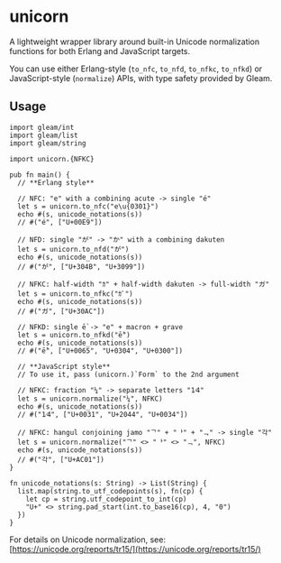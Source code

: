 # unicorn

A lightweight wrapper library around built-in Unicode normalization functions for both Erlang and JavaScript targets.

You can use either Erlang-style (`to_nfc`, `to_nfd`, `to_nfkc`, `to_nfkd`) or JavaScript-style (`normalize`) APIs, with type safety provided by Gleam.


## Usage

```gleam
import gleam/int
import gleam/list
import gleam/string

import unicorn.{NFKC}

pub fn main() {
  // **Erlang style**

  // NFC: "e" with a combining acute -> single "é"
  let s = unicorn.to_nfc("e\u{0301}")
  echo #(s, unicode_notations(s))
  // #("é", ["U+00E9"])

  // NFD: single "が" -> "か" with a combining dakuten
  let s = unicorn.to_nfd("が")
  echo #(s, unicode_notations(s))
  // #("が", ["U+304B", "U+3099"])

  // NFKC: half-width "ｶ" + half-width dakuten -> full-width "ガ"
  let s = unicorn.to_nfkc("ｶﾞ")
  echo #(s, unicode_notations(s))
  // #("ガ", ["U+30AC"])

  // NFKD: single ḕ -> "e" + macron + grave
  let s = unicorn.to_nfkd("ḕ")
  echo #(s, unicode_notations(s))
  // #("ḕ", ["U+0065", "U+0304", "U+0300"])

  // **JavaScript style**
  // To use it, pass (unicorn.)`Form` to the 2nd argument

  // NFKC: fraction "¼" -> separate letters "1⁄4"
  let s = unicorn.normalize("¼", NFKC)
  echo #(s, unicode_notations(s))
  // #("1⁄4", ["U+0031", "U+2044", "U+0034"])

  // NFKC: hangul conjoining jamo "ᄀ" + "ᅡ" + "ᆨ" -> single "각"
  let s = unicorn.normalize("ᄀ" <> "ᅡ" <> "ᆨ", NFKC)
  echo #(s, unicode_notations(s))
  // #("각", ["U+AC01"])
}

fn unicode_notations(s: String) -> List(String) {
  list.map(string.to_utf_codepoints(s), fn(cp) {
    let cp = string.utf_codepoint_to_int(cp)
    "U+" <> string.pad_start(int.to_base16(cp), 4, "0")
  })
}
```

For details on Unicode normalization, see:
[https://unicode.org/reports/tr15/](https://unicode.org/reports/tr15/)
